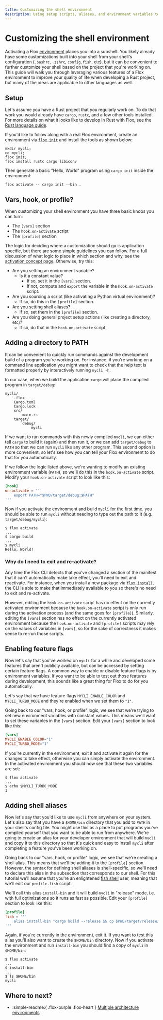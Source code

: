 ```yaml
---
title: Customizing the shell environment
description: Using setup scripts, aliases, and environment variables to improve your workflows.
---
```


# Customizing the shell environment

Activating a Flox [environment][environment_concept] places you into a subshell.
You likely already have some customizations built into your shell from your shell's configuration (`.bashrc`, `.zshrc`, `config.fish`, etc), but it can be convenient to further customize your shell based on the project that you're working on.
This guide will walk you through leveraging various features of a Flox environment to improve your quality of life when developing a Rust project, but many of the ideas are applicable to other languages as well.

## Setup

Let's assume you have a Rust project that you regularly work on.
To do that work you would already have `cargo`, `rustc`, and a few other tools installed.
For more details on what it looks like to develop in Rust with Flox, see the [Rust language guide][rust_guide].

If you'd like to follow along with a real Flox environment, create an environment via [`flox init`][flox_init] and install the tools as shown below:

```{ .bash .copy }
mkdir mycli;
cd mycli;
flox init;
flox install rustc cargo libiconv
```

Then generate a basic "Hello, World" program using `cargo init` inside the environment:

```{ .bash .copy }
flox activate -- cargo init --bin .
```

## Vars, hook, or profile?

When customizing your shell environment you have three basic knobs you can turn:

- The `[vars]` section
- The `hook.on-activate` script
- The `[profile]` section

The logic for deciding where a customization should go is application specific, but there are some simple guidelines you can follow.
For a full discussion of what logic to place in which section and why, see the [activation concept page][activation_concept].
Otherwise, try this:

<!-- markdownlint-disable MD007 -->
- Are you setting an environment variable?
    - Is it a constant value?
        - If so, set it in the `[vars]` section.
        - If not, compute and `export` the variable in the `hook.on-activate` script.
- Are you sourcing a script (like activating a Python virtual environment)?
    - If so, do this in the `[profile]` section.
- Are you setting shell aliases?
    - If so, set them in the `[profile]` section.
- Are you doing general project setup actions (like creating a directory, etc)?
    - If so, do that in the `hook.on-activate` script.
<!-- markdownlint-enable MD007 -->

## Adding a directory to PATH

It can be convenient to quickly run commands against the development build of a program you're working on.
For instance, if you're working on a command line application you might want to check that the help text is formatted properly by interactively running `mycli -h`.

In our case, when we build the application `cargo` will place the compiled program in `target/debug`:

```text
mycli/
    .flox
    Cargo.toml
    Cargo.lock
    src/
        main.rs
    target/
        debug/
            mycli
```

If we want to run commands with this newly compiled `mycli`, we can either tell `cargo` to build it (again) and then run it, or we can add `target/debug` to `PATH` so that we can run `mycli` like any other program.
This second option is more convenient, so let's see how you can tell your Flox environment to do that for you automatically.

If we follow the logic listed above, we're wanting to modify an existing environment variable (`PATH`), so we'll do this in the `hook.on-activate` script.
Modify your `hook.on-activate` script to look like this:

```toml
[hook]
on-activate = '''
    export PATH="$PWD/target/debug:$PATH"
'''
```

Now if you activate the environment and build `mycli` for the first time, you should be able to run `mycli` without needing to type out the path to it (e.g. `target/debug/mycli`):

```console
$ flox activate
...
$ cargo build
...
$ mycli
Hello, World!
```

### Why do I need to exit and re-activate?

Any time the Flox CLI detects that you've changed a section of the manifest that it can't automatically make take effect, you'll need to exit and reactivate.
For instance, when you install a new package via [`flox install`][flox_install], the CLI is able to make that immediately available to you so there's no need to exit and re-activate.

However, editing the `hook.on-activate` script has no effect on the currently activated environment because the `hook.on-activate` script is only run during the activation process (and the same goes for `[profile]`).
Similarly, editing the `[vars]` section has no effect on the currently activated environment because the `hook.on-activate` and `[profile]` scripts may rely on the values of variables in `[vars]`, so for the sake of correctness it makes sense to re-run those scripts.

## Enabling feature flags

Now let's say that you've worked on `mycli` for a while and developed some features that aren't publicly available, but can be accessed by setting certain feature flags.
A common way to enable or disable feature flags is by environment variables.
If you want to be able to test out those features during development, this sounds like a great thing for Flox to do for you automatically.

Let's say that we have feature flags `MYCLI_ENABLE_COLOR` and `MYCLI_TURBO_MODE` and they're enabled when we set them to `"1"`.

Going back to our "vars, hook, or profile" logic, we see that we're trying to set new environment variables with constant values.
This means we'll want to set these variables in the `[vars]` section.
Edit your `[vars]` section to look like this:

```toml
[vars]
MYCLI_ENABLE_COLOR="1"
MYCLI_TURBO_MODE="1"
```

If you're currently in the environment, exit it and activate it again for the changes to take effect, otherwise you can simply activate the environment.
In the activated environment you should now see that these two variables are set:

```console
$ flox activate
...
$ echo $MYCLI_TURBO_MODE
1
```

## Adding shell aliases

Now let's say that you'd like to use `mycli` from anywhere on your system.
Let's also say that you have a `$HOME/bin` directory that you add to `PATH` in your shell's config file.
You might use this as a place to put programs you've compiled yourself that you want to be able to run from anywhere.
We're going to create an alias for your developer environment that will build `mycli` and copy it to this directory so that it's quick and easy to install `mycli` after completing a feature you've been working on.

Going back to our "vars, hook, or profile" logic, we see that we're creating a shell alias.
This means that we'll be adding it to the `[profile]` section.
However, the syntax for defining shell aliases is shell-specific, so we'll need to declare this alias in the subsection that corresponds to our shell.
For this tutorial we'll assume that you're an enlightened [fish shell][fish_shell] user, meaning that we'll edit our `profile.fish` script.

We'll call this alias `install-bin` and it will build `mycli` in "release" mode, i.e. with full optimizations so it runs as fast as possible.
Edit your `[profile]` section to look like this:

```toml
[profile]
fish = '''
    alias install-bin "cargo build --release && cp $PWD/target/release/mycli $HOME/bin/mycli"
'''
```

Again, if you're currently in the environment, exit it.
If you want to test this alias you'll also want to create the `$HOME/bin` directory.
Now if you activate the environment and run `install-bin` you should find a copy of `mycli` in `$HOME/bin`:

```console
$ flox activate
...
$ install-bin
...
$ ls $HOME/bin
mycli
```

## Where to next?

- :simple-readme:{ .flox-purple .flox-heart } [Multiple architecture environments][multi-arch-guide]

[environment_concept]: ../concepts/environments.md
[flox_activate]: ../man/flox-activate.md
[multi-arch-guide]: ./multi-arch-environments.md
[rust_guide]: ../languages/rust.md
[flox_init]: ../man/flox-init.md
[activation_concept]: ../concepts/activation.md
[fish_shell]: https://fishshell.com/
[flox_install]: ../man/flox-install.md
